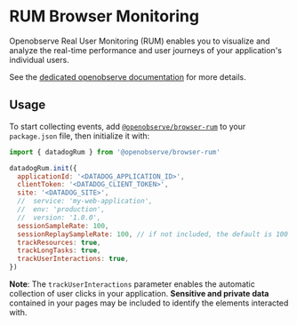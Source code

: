 # RUM Browser Monitoring

Openobserve Real User Monitoring (RUM) enables you to visualize and analyze the real-time performance and user journeys of your application's individual users.

See the [dedicated openobserve documentation][1] for more details.

## Usage

To start collecting events, add [`@openobserve/browser-rum`][2] to your `package.json` file, then initialize it with:

```javascript
import { datadogRum } from '@openobserve/browser-rum'

datadogRum.init({
  applicationId: '<DATADOG_APPLICATION_ID>',
  clientToken: '<DATADOG_CLIENT_TOKEN>',
  site: '<DATADOG_SITE>',
  //  service: 'my-web-application',
  //  env: 'production',
  //  version: '1.0.0',
  sessionSampleRate: 100,
  sessionReplaySampleRate: 100, // if not included, the default is 100
  trackResources: true,
  trackLongTasks: true,
  trackUserInteractions: true,
})
```

**Note**: The `trackUserInteractions` parameter enables the automatic collection of user clicks in your application. **Sensitive and private data** contained in your pages may be included to identify the elements interacted with.

<!-- Note: all URLs should be absolute -->

[1]: https://docs.datadoghq.com/real_user_monitoring/browser
[2]: https://www.npmjs.com/package/@openobserve/browser-rum
